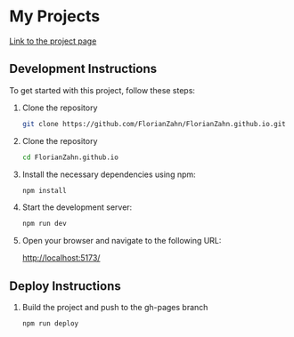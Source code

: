 # My Projects

[Link to the project page](https://FlorianZahn.github.io/)

## Development Instructions

To get started with this project, follow these steps:

1.  Clone the repository

    ```bash
    git clone https://github.com/FlorianZahn/FlorianZahn.github.io.git 
    ```

2.  Clone the repository

    ```bash
    cd FlorianZahn.github.io
    ```

3.  Install the necessary dependencies using npm:

    ```bash
    npm install
    ```

4.  Start the development server:

    ```bash
    npm run dev
    ```

5.  Open your browser and navigate to the following URL:

    [http://localhost:5173/](http://localhost:5173/)

## Deploy Instructions

1.  Build the project and push to the gh-pages branch

    ```bash
    npm run deploy
    ```
